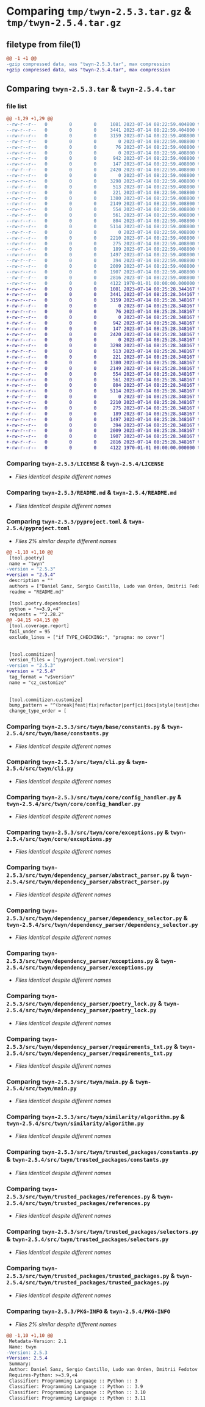 # Comparing `tmp/twyn-2.5.3.tar.gz` & `tmp/twyn-2.5.4.tar.gz`

## filetype from file(1)

```diff
@@ -1 +1 @@
-gzip compressed data, was "twyn-2.5.3.tar", max compression
+gzip compressed data, was "twyn-2.5.4.tar", max compression
```

## Comparing `twyn-2.5.3.tar` & `twyn-2.5.4.tar`

### file list

```diff
@@ -1,29 +1,29 @@
--rw-r--r--   0        0        0     1081 2023-07-14 08:22:59.404800 twyn-2.5.3/LICENSE
--rw-r--r--   0        0        0     3441 2023-07-14 08:22:59.404800 twyn-2.5.3/README.md
--rw-r--r--   0        0        0     3159 2023-07-14 08:22:59.408800 twyn-2.5.3/pyproject.toml
--rw-r--r--   0        0        0        0 2023-07-14 08:22:59.408800 twyn-2.5.3/src/twyn/__init__.py
--rw-r--r--   0        0        0       76 2023-07-14 08:22:59.408800 twyn-2.5.3/src/twyn/__version__.py
--rw-r--r--   0        0        0        0 2023-07-14 08:22:59.408800 twyn-2.5.3/src/twyn/base/__init__.py
--rw-r--r--   0        0        0      942 2023-07-14 08:22:59.408800 twyn-2.5.3/src/twyn/base/constants.py
--rw-r--r--   0        0        0      147 2023-07-14 08:22:59.408800 twyn-2.5.3/src/twyn/base/exceptions.py
--rw-r--r--   0        0        0     2420 2023-07-14 08:22:59.408800 twyn-2.5.3/src/twyn/cli.py
--rw-r--r--   0        0        0        0 2023-07-14 08:22:59.408800 twyn-2.5.3/src/twyn/core/__init__.py
--rw-r--r--   0        0        0     3298 2023-07-14 08:22:59.408800 twyn-2.5.3/src/twyn/core/config_handler.py
--rw-r--r--   0        0        0      513 2023-07-14 08:22:59.408800 twyn-2.5.3/src/twyn/core/exceptions.py
--rw-r--r--   0        0        0      221 2023-07-14 08:22:59.408800 twyn-2.5.3/src/twyn/dependency_parser/__init__.py
--rw-r--r--   0        0        0     1380 2023-07-14 08:22:59.408800 twyn-2.5.3/src/twyn/dependency_parser/abstract_parser.py
--rw-r--r--   0        0        0     2149 2023-07-14 08:22:59.408800 twyn-2.5.3/src/twyn/dependency_parser/dependency_selector.py
--rw-r--r--   0        0        0      554 2023-07-14 08:22:59.408800 twyn-2.5.3/src/twyn/dependency_parser/exceptions.py
--rw-r--r--   0        0        0      561 2023-07-14 08:22:59.408800 twyn-2.5.3/src/twyn/dependency_parser/poetry_lock.py
--rw-r--r--   0        0        0      804 2023-07-14 08:22:59.408800 twyn-2.5.3/src/twyn/dependency_parser/requirements_txt.py
--rw-r--r--   0        0        0     5114 2023-07-14 08:22:59.408800 twyn-2.5.3/src/twyn/main.py
--rw-r--r--   0        0        0        0 2023-07-14 08:22:59.408800 twyn-2.5.3/src/twyn/similarity/__init__.py
--rw-r--r--   0        0        0     2210 2023-07-14 08:22:59.408800 twyn-2.5.3/src/twyn/similarity/algorithm.py
--rw-r--r--   0        0        0      275 2023-07-14 08:22:59.408800 twyn-2.5.3/src/twyn/similarity/exceptions.py
--rw-r--r--   0        0        0      189 2023-07-14 08:22:59.408800 twyn-2.5.3/src/twyn/trusted_packages/__init__.py
--rw-r--r--   0        0        0     1497 2023-07-14 08:22:59.408800 twyn-2.5.3/src/twyn/trusted_packages/constants.py
--rw-r--r--   0        0        0      394 2023-07-14 08:22:59.408800 twyn-2.5.3/src/twyn/trusted_packages/exceptions.py
--rw-r--r--   0        0        0     2009 2023-07-14 08:22:59.408800 twyn-2.5.3/src/twyn/trusted_packages/references.py
--rw-r--r--   0        0        0     1907 2023-07-14 08:22:59.408800 twyn-2.5.3/src/twyn/trusted_packages/selectors.py
--rw-r--r--   0        0        0     2816 2023-07-14 08:22:59.408800 twyn-2.5.3/src/twyn/trusted_packages/trusted_packages.py
--rw-r--r--   0        0        0     4122 1970-01-01 00:00:00.000000 twyn-2.5.3/PKG-INFO
+-rw-r--r--   0        0        0     1081 2023-07-14 08:25:28.344167 twyn-2.5.4/LICENSE
+-rw-r--r--   0        0        0     3441 2023-07-14 08:25:28.344167 twyn-2.5.4/README.md
+-rw-r--r--   0        0        0     3159 2023-07-14 08:25:28.348167 twyn-2.5.4/pyproject.toml
+-rw-r--r--   0        0        0        0 2023-07-14 08:25:28.348167 twyn-2.5.4/src/twyn/__init__.py
+-rw-r--r--   0        0        0       76 2023-07-14 08:25:28.348167 twyn-2.5.4/src/twyn/__version__.py
+-rw-r--r--   0        0        0        0 2023-07-14 08:25:28.348167 twyn-2.5.4/src/twyn/base/__init__.py
+-rw-r--r--   0        0        0      942 2023-07-14 08:25:28.348167 twyn-2.5.4/src/twyn/base/constants.py
+-rw-r--r--   0        0        0      147 2023-07-14 08:25:28.348167 twyn-2.5.4/src/twyn/base/exceptions.py
+-rw-r--r--   0        0        0     2420 2023-07-14 08:25:28.348167 twyn-2.5.4/src/twyn/cli.py
+-rw-r--r--   0        0        0        0 2023-07-14 08:25:28.348167 twyn-2.5.4/src/twyn/core/__init__.py
+-rw-r--r--   0        0        0     3298 2023-07-14 08:25:28.348167 twyn-2.5.4/src/twyn/core/config_handler.py
+-rw-r--r--   0        0        0      513 2023-07-14 08:25:28.348167 twyn-2.5.4/src/twyn/core/exceptions.py
+-rw-r--r--   0        0        0      221 2023-07-14 08:25:28.348167 twyn-2.5.4/src/twyn/dependency_parser/__init__.py
+-rw-r--r--   0        0        0     1380 2023-07-14 08:25:28.348167 twyn-2.5.4/src/twyn/dependency_parser/abstract_parser.py
+-rw-r--r--   0        0        0     2149 2023-07-14 08:25:28.348167 twyn-2.5.4/src/twyn/dependency_parser/dependency_selector.py
+-rw-r--r--   0        0        0      554 2023-07-14 08:25:28.348167 twyn-2.5.4/src/twyn/dependency_parser/exceptions.py
+-rw-r--r--   0        0        0      561 2023-07-14 08:25:28.348167 twyn-2.5.4/src/twyn/dependency_parser/poetry_lock.py
+-rw-r--r--   0        0        0      804 2023-07-14 08:25:28.348167 twyn-2.5.4/src/twyn/dependency_parser/requirements_txt.py
+-rw-r--r--   0        0        0     5114 2023-07-14 08:25:28.348167 twyn-2.5.4/src/twyn/main.py
+-rw-r--r--   0        0        0        0 2023-07-14 08:25:28.348167 twyn-2.5.4/src/twyn/similarity/__init__.py
+-rw-r--r--   0        0        0     2210 2023-07-14 08:25:28.348167 twyn-2.5.4/src/twyn/similarity/algorithm.py
+-rw-r--r--   0        0        0      275 2023-07-14 08:25:28.348167 twyn-2.5.4/src/twyn/similarity/exceptions.py
+-rw-r--r--   0        0        0      189 2023-07-14 08:25:28.348167 twyn-2.5.4/src/twyn/trusted_packages/__init__.py
+-rw-r--r--   0        0        0     1497 2023-07-14 08:25:28.348167 twyn-2.5.4/src/twyn/trusted_packages/constants.py
+-rw-r--r--   0        0        0      394 2023-07-14 08:25:28.348167 twyn-2.5.4/src/twyn/trusted_packages/exceptions.py
+-rw-r--r--   0        0        0     2009 2023-07-14 08:25:28.348167 twyn-2.5.4/src/twyn/trusted_packages/references.py
+-rw-r--r--   0        0        0     1907 2023-07-14 08:25:28.348167 twyn-2.5.4/src/twyn/trusted_packages/selectors.py
+-rw-r--r--   0        0        0     2816 2023-07-14 08:25:28.348167 twyn-2.5.4/src/twyn/trusted_packages/trusted_packages.py
+-rw-r--r--   0        0        0     4122 1970-01-01 00:00:00.000000 twyn-2.5.4/PKG-INFO
```

### Comparing `twyn-2.5.3/LICENSE` & `twyn-2.5.4/LICENSE`

 * *Files identical despite different names*

### Comparing `twyn-2.5.3/README.md` & `twyn-2.5.4/README.md`

 * *Files identical despite different names*

### Comparing `twyn-2.5.3/pyproject.toml` & `twyn-2.5.4/pyproject.toml`

 * *Files 2% similar despite different names*

```diff
@@ -1,10 +1,10 @@
 [tool.poetry]
 name = "twyn"
-version = "2.5.3"
+version = "2.5.4"
 description = ""
 authors = ["Daniel Sanz, Sergio Castillo, Ludo van Orden, Dmitrii Fedotov"]
 readme = "README.md"
 
 [tool.poetry.dependencies]
 python = ">=3.9,<4"
 requests = "^2.28.2"
@@ -94,15 +94,15 @@
 [tool.coverage.report]
 fail_under = 95
 exclude_lines = ["if TYPE_CHECKING:", "pragma: no cover"]
 
 
 [tool.commitizen]
 version_files = ["pyproject.toml:version"]
-version = "2.5.3"
+version = "2.5.4"
 tag_format = "v$version"
 name = "cz_customize"
 
 
 [tool.commitizen.customize]
 bump_pattern = "^(break|feat|fix|refactor|perf|ci|docs|style|test|chore|revert|build)(\\(.+\\))?(!)?"
 change_type_order = [
```

### Comparing `twyn-2.5.3/src/twyn/base/constants.py` & `twyn-2.5.4/src/twyn/base/constants.py`

 * *Files identical despite different names*

### Comparing `twyn-2.5.3/src/twyn/cli.py` & `twyn-2.5.4/src/twyn/cli.py`

 * *Files identical despite different names*

### Comparing `twyn-2.5.3/src/twyn/core/config_handler.py` & `twyn-2.5.4/src/twyn/core/config_handler.py`

 * *Files identical despite different names*

### Comparing `twyn-2.5.3/src/twyn/core/exceptions.py` & `twyn-2.5.4/src/twyn/core/exceptions.py`

 * *Files identical despite different names*

### Comparing `twyn-2.5.3/src/twyn/dependency_parser/abstract_parser.py` & `twyn-2.5.4/src/twyn/dependency_parser/abstract_parser.py`

 * *Files identical despite different names*

### Comparing `twyn-2.5.3/src/twyn/dependency_parser/dependency_selector.py` & `twyn-2.5.4/src/twyn/dependency_parser/dependency_selector.py`

 * *Files identical despite different names*

### Comparing `twyn-2.5.3/src/twyn/dependency_parser/exceptions.py` & `twyn-2.5.4/src/twyn/dependency_parser/exceptions.py`

 * *Files identical despite different names*

### Comparing `twyn-2.5.3/src/twyn/dependency_parser/poetry_lock.py` & `twyn-2.5.4/src/twyn/dependency_parser/poetry_lock.py`

 * *Files identical despite different names*

### Comparing `twyn-2.5.3/src/twyn/dependency_parser/requirements_txt.py` & `twyn-2.5.4/src/twyn/dependency_parser/requirements_txt.py`

 * *Files identical despite different names*

### Comparing `twyn-2.5.3/src/twyn/main.py` & `twyn-2.5.4/src/twyn/main.py`

 * *Files identical despite different names*

### Comparing `twyn-2.5.3/src/twyn/similarity/algorithm.py` & `twyn-2.5.4/src/twyn/similarity/algorithm.py`

 * *Files identical despite different names*

### Comparing `twyn-2.5.3/src/twyn/trusted_packages/constants.py` & `twyn-2.5.4/src/twyn/trusted_packages/constants.py`

 * *Files identical despite different names*

### Comparing `twyn-2.5.3/src/twyn/trusted_packages/references.py` & `twyn-2.5.4/src/twyn/trusted_packages/references.py`

 * *Files identical despite different names*

### Comparing `twyn-2.5.3/src/twyn/trusted_packages/selectors.py` & `twyn-2.5.4/src/twyn/trusted_packages/selectors.py`

 * *Files identical despite different names*

### Comparing `twyn-2.5.3/src/twyn/trusted_packages/trusted_packages.py` & `twyn-2.5.4/src/twyn/trusted_packages/trusted_packages.py`

 * *Files identical despite different names*

### Comparing `twyn-2.5.3/PKG-INFO` & `twyn-2.5.4/PKG-INFO`

 * *Files 2% similar despite different names*

```diff
@@ -1,10 +1,10 @@
 Metadata-Version: 2.1
 Name: twyn
-Version: 2.5.3
+Version: 2.5.4
 Summary: 
 Author: Daniel Sanz, Sergio Castillo, Ludo van Orden, Dmitrii Fedotov
 Requires-Python: >=3.9,<4
 Classifier: Programming Language :: Python :: 3
 Classifier: Programming Language :: Python :: 3.9
 Classifier: Programming Language :: Python :: 3.10
 Classifier: Programming Language :: Python :: 3.11
```


